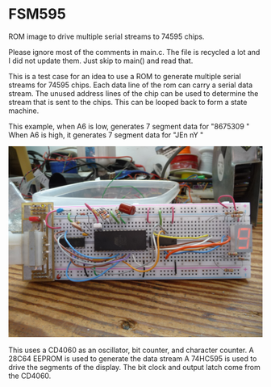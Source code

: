 # FSM595
ROM image to drive multiple serial streams to 74595 chips.

Please ignore most of the comments in main.c. The file is recycled a lot and I did not update them.
Just skip to main() and read that.

This is a test case for an idea to use a ROM to generate multiple serial streams for 74595 chips. Each data line of the rom can carry a serial data stream. The unused address lines of the chip can be used to determine the stream that is sent to the chips. This can be looped back to form a state machine. 

This example, when A6 is low, generates 7 segment data for "8675309 "
When A6 is high, it generates 7 segment data for "JEn nY   "

![](p1290659.jpg)

This uses a CD4060 as an oscillator, bit counter, and character counter.
A 28C64 EEPROM is used to generate the data stream
A 74HC595 is used to drive the segments of the display. The bit clock and output latch come from the CD4060.



